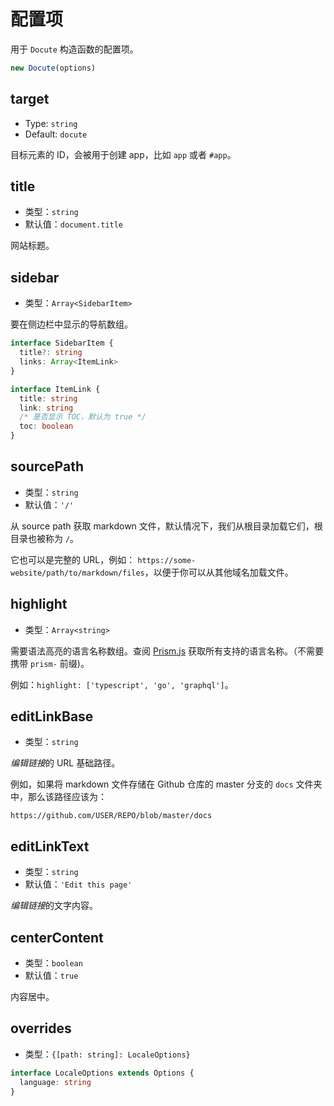 # 配置项

用于 `Docute` 构造函数的配置项。

```js
new Docute(options)
```


## target

- Type: `string`
- Default: `docute`

目标元素的 ID，会被用于创建 app，比如 `app` 或者 `#app`。

## title

- 类型：`string`
- 默认值：`document.title`

网站标题。

## sidebar

- 类型：`Array<SidebarItem>`

要在侧边栏中显示的导航数组。

```ts
interface SidebarItem {
  title?: string
  links: Array<ItemLink>
}

interface ItemLink {
  title: string
  link: string
  /* 是否显示 TOC，默认为 true */
  toc: boolean
}
```

## sourcePath

- 类型：`string`
- 默认值：`'/'`

从 source path 获取 markdown 文件，默认情况下，我们从根目录加载它们，根目录也被称为 `/`。

它也可以是完整的 URL，例如： `https://some-website/path/to/markdown/files`，以便于你可以从其他域名加载文件。


## highlight

- 类型：`Array<string>`

需要语法高亮的语言名称数组。查阅 [Prism.js](https://unpkg.com/prismjs/components/) 获取所有支持的语言名称。（不需要携带 `prism-` 前缀)。

例如：`highlight: ['typescript', 'go', 'graphql']`。

## editLinkBase

- 类型：`string`

*编辑链接*的 URL 基础路径。

例如，如果将 markdown 文件存储在 Github 仓库的 master 分支的 `docs` 文件夹中，那么该路径应该为：

```
https://github.com/USER/REPO/blob/master/docs
```

## editLinkText

- 类型：`string`
- 默认值：`'Edit this page'`

*编辑链接*的文字内容。

## centerContent

- 类型：`boolean`
- 默认值：`true`

内容居中。

## overrides

- 类型：`{[path: string]: LocaleOptions}`

```ts
interface LocaleOptions extends Options {
  language: string
}
```
